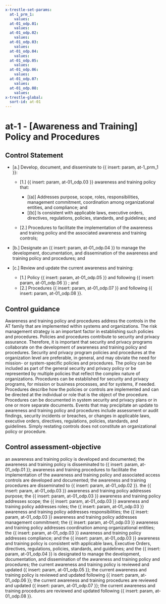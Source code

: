 ```yaml
---
x-trestle-set-params:
  at-1_prm_1:
    values:
  at-01_odp.01:
    values:
  at-01_odp.02:
    values:
  at-01_odp.03:
    values:
  at-01_odp.04:
    values:
  at-01_odp.05:
    values:
  at-01_odp.06:
    values:
  at-01_odp.07:
    values:
  at-01_odp.08:
    values:
x-trestle-global:
  sort-id: at-01
---
```


# at-1 - \[Awareness and Training\] Policy and Procedures

## Control Statement

- \[a.\] Develop, document, and disseminate to {{ insert: param, at-1_prm_1 }}:

  - \[1.\] {{ insert: param, at-01_odp.03 }} awareness and training policy that:

    - \[(a)\] Addresses purpose, scope, roles, responsibilities, management commitment, coordination among organizational entities, and compliance; and
    - \[(b)\] Is consistent with applicable laws, executive orders, directives, regulations, policies, standards, and guidelines; and

  - \[2.\] Procedures to facilitate the implementation of the awareness and training policy and the associated awareness and training controls;

- \[b.\] Designate an {{ insert: param, at-01_odp.04 }} to manage the development, documentation, and dissemination of the awareness and training policy and procedures; and

- \[c.\] Review and update the current awareness and training:

  - \[1.\] Policy {{ insert: param, at-01_odp.05 }} and following {{ insert: param, at-01_odp.06 }} ; and
  - \[2.\] Procedures {{ insert: param, at-01_odp.07 }} and following {{ insert: param, at-01_odp.08 }}.

## Control guidance

Awareness and training policy and procedures address the controls in the AT family that are implemented within systems and organizations. The risk management strategy is an important factor in establishing such policies and procedures. Policies and procedures contribute to security and privacy assurance. Therefore, it is important that security and privacy programs collaborate on the development of awareness and training policy and procedures. Security and privacy program policies and procedures at the organization level are preferable, in general, and may obviate the need for mission- or system-specific policies and procedures. The policy can be included as part of the general security and privacy policy or be represented by multiple policies that reflect the complex nature of organizations. Procedures can be established for security and privacy programs, for mission or business processes, and for systems, if needed. Procedures describe how the policies or controls are implemented and can be directed at the individual or role that is the object of the procedure. Procedures can be documented in system security and privacy plans or in one or more separate documents. Events that may precipitate an update to awareness and training policy and procedures include assessment or audit findings, security incidents or breaches, or changes in applicable laws, executive orders, directives, regulations, policies, standards, and guidelines. Simply restating controls does not constitute an organizational policy or procedure.

## Control assessment-objective

an awareness and training policy is developed and documented;
the awareness and training policy is disseminated to {{ insert: param, at-01_odp.01 }};
awareness and training procedures to facilitate the implementation of the awareness and training policy and associated access controls are developed and documented;
the awareness and training procedures are disseminated to {{ insert: param, at-01_odp.02 }}.
the {{ insert: param, at-01_odp.03 }} awareness and training policy addresses purpose;
the {{ insert: param, at-01_odp.03 }} awareness and training policy addresses scope;
the {{ insert: param, at-01_odp.03 }} awareness and training policy addresses roles;
the {{ insert: param, at-01_odp.03 }} awareness and training policy addresses responsibilities;
the {{ insert: param, at-01_odp.03 }} awareness and training policy addresses management commitment;
the {{ insert: param, at-01_odp.03 }} awareness and training policy addresses coordination among organizational entities;
the {{ insert: param, at-01_odp.03 }} awareness and training policy addresses compliance; and
the {{ insert: param, at-01_odp.03 }} awareness and training policy is consistent with applicable laws, Executive Orders, directives, regulations, policies, standards, and guidelines; and
the {{ insert: param, at-01_odp.04 }} is designated to manage the development, documentation, and dissemination of the awareness and training policy and procedures;
the current awareness and training policy is reviewed and updated {{ insert: param, at-01_odp.05 }};
the current awareness and training policy is reviewed and updated following {{ insert: param, at-01_odp.06 }};
the current awareness and training procedures are reviewed and updated {{ insert: param, at-01_odp.07 }};
the current awareness and training procedures are reviewed and updated following {{ insert: param, at-01_odp.08 }}.
